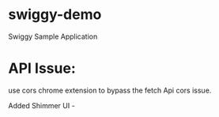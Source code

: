# swiggy-demo
Swiggy Sample Application

# API Issue: 
use cors chrome extension to bypass the fetch Api cors issue.   

Added Shimmer UI - 